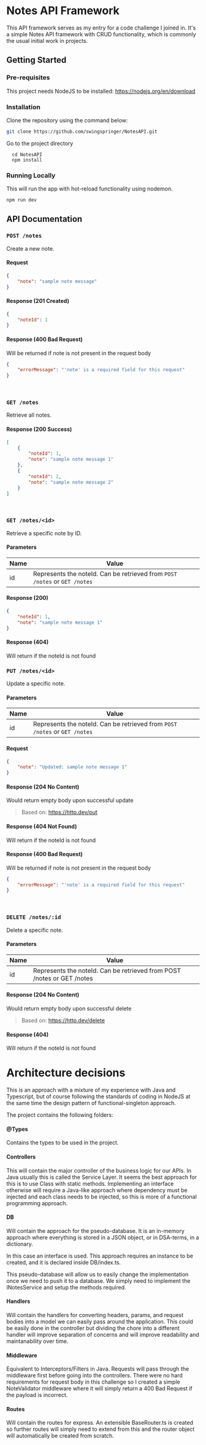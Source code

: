 # Notes API Framework
This API framework serves as my entry for a code challenge I joined in. It's a simple Notes API framework with CRUD functionality, which is commonly the usual initial work in projects.

## Getting Started

### Pre-requisites
This project needs NodeJS to be installed:
https://nodejs.org/en/download

### Installation

Clone the repository using the command below:
```bash
git clone https://github.com/swingspringer/NotesAPI.git
```

Go to the project directory
```
  cd NotesAPI
  npm install
```

### Running Locally
This will run the app with hot-reload functionality using nodemon.
```bash
npm run dev
```


## API Documentation
### `POST /notes`
Create a new note.
#### Request
```json
{
    "note": "sample note message"
}
```

#### Response (201 Created)
```json
{
    "noteId": 1
}
```

#### Response (400 Bad Request)
Will be returned if note is not present in the request body
```json
{
    "errorMessage": "'note' is a required field for this request"
}
```
<br>

### `GET /notes`
Retrieve all notes.
#### Response (200 Success)
```json
[
    {
        "noteId": 1,
        "note": "sample note message 1"
    },
    {
        "noteId": 2,
        "note": "sample note message 2"
    }
]
```

<br>


### `GET /notes/<id>`
Retrieve a specific note by ID.
#### Parameters

| Name     | Value     |
| -------- | --------  |
| id       | Represents the noteId. Can be retrieved from `POST /notes` or `GET /notes`     |

#### Response (200)
```json
{
    "noteId": 1,
    "note": "sample note message 1"
}
```

#### Response (404)
Will return if the noteId is not found
<br>

### `PUT /notes/<id>`
Update a specific note.
#### Parameters
| Name     | Value     |
| -------- | --------  |
| id       | Represents the noteId. Can be retrieved from `POST /notes` or `GET /notes`     |

#### Request
```json
{
    "note": "Updated: sample note message 1"
}
```
#### Response (204 No Content)
Would return empty body upon successful update
> Based on: https://http.dev/put

#### Response (404 Not Found)
Will return if the noteId is not found

#### Response (400 Bad Request)
Will be returned if note is not present in the request body
```json
{
    "errorMessage": "'note' is a required field for this request"
}
```
<br>


### `DELETE /notes/:id`
Delete a specific note.
#### Parameters
| Name     | Value     |
| -------- | --------  |
| id       | Represents the noteId. Can be retrieved from POST /notes or GET /notes     |

#### Response (204 No Content)
Would return empty body upon successful delete
> Based on: https://http.dev/delete

#### Response (404)
Will return if the noteId is not found

# Architecture decisions
This is an approach with a mixture of my experience with Java and Typescript, but of course following the standards of coding in NodeJS at the same time the design pattern of functional-singleton approach.

The project contains the following folders:

#### @Types
Contains the types to be used in the project.

#### Controllers
This will contain the major controller of the business logic for our APIs. In Java usually this is called the Service Layer. It seems the best approach for this is to use Class with static methods. Implementing an interface otherwise will require a Java-like approach where dependency must be injected and each class needs to be injected, so this is more of a functional programming approach.

#### DB
Will contain the approach for the pseudo-database. It is an in-memory approach where everything is stored in a JSON object, or in DSA-terms, in a dictionary.

In this case an interface is used. This approach requires an instance to be created, and it is declared inside DB/index.ts.

This pseudo-database will allow us to easily change the implementation once we need to push it to a database. We simply need to implement the INotesService and setup the methods required.

#### Handlers
Will contain the handlers for converting headers, params, and request bodies into a model we can easily pass around the application. This could be easily done in the controller but dividing the chore into a different handler will improve separation of concerns and will improve readability and maintanability over time.

#### Middleware
Equivalent to Interceptors/Filters in Java. Requests will pass through the middleware first before going into the controllers. There were no hard requirements for request body in this challenge so I created a simple NoteValidator middleware where it will simply return a 400 Bad Request if the payload is incorrect.

#### Routes
Will contain the routes for express. An extensible BaseRouter.ts is created so further routes will simply need to extend from this and the router object will automatically be created from scratch.